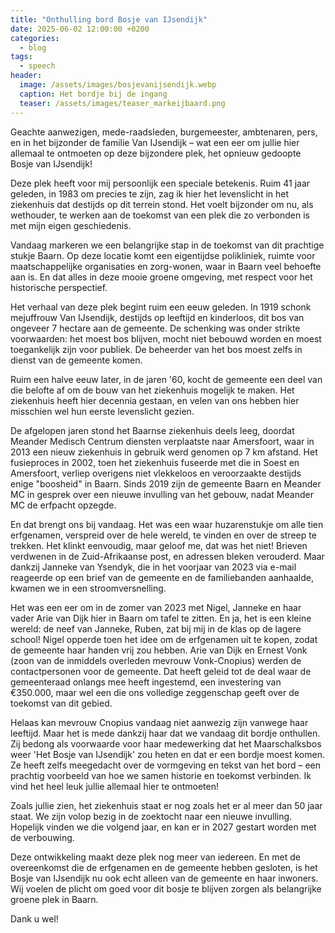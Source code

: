 ```yaml
---
title: "Onthulling bord Bosje van IJsendijk"
date: 2025-06-02 12:00:00 +0200
categories:
  - blog
tags:
  - speech
header:
  image: /assets/images/bosjevanijsendijk.webp
  caption: Het bordje bij de ingang
  teaser: /assets/images/teaser_markeijbaard.png
---
```


Geachte aanwezigen, mede-raadsleden, burgemeester, ambtenaren, pers, en in het bijzonder de familie Van IJsendijk – wat een eer om jullie hier allemaal te ontmoeten op deze bijzondere plek, het opnieuw gedoopte Bosje van IJsendijk!

Deze plek heeft voor mij persoonlijk een speciale betekenis. Ruim 41 jaar geleden, in 1983 om precies te zijn, zag ik hier het levenslicht in het ziekenhuis dat destijds op dit terrein stond. Het voelt bijzonder om nu, als wethouder, te werken aan de toekomst van een plek die zo verbonden is met mijn eigen geschiedenis.

Vandaag markeren we een belangrijke stap in de toekomst van dit prachtige stukje Baarn. Op deze locatie komt een eigentijdse polikliniek, ruimte voor maatschappelijke organisaties en zorg-wonen, waar in Baarn veel behoefte aan is. En dat alles in deze mooie groene omgeving, met respect voor het historische perspectief.

Het verhaal van deze plek begint ruim een eeuw geleden. In 1919 schonk mejuffrouw Van IJsendijk, destijds op leeftijd en kinderloos, dit bos van ongeveer 7 hectare aan de gemeente. De schenking was onder strikte voorwaarden: het moest bos blijven, mocht niet bebouwd worden en moest toegankelijk zijn voor publiek. De beheerder van het bos moest zelfs in dienst van de gemeente komen.

Ruim een halve eeuw later, in de jaren '60, kocht de gemeente een deel van die belofte af om de bouw van het ziekenhuis mogelijk te maken. Het ziekenhuis heeft hier decennia gestaan, en velen van ons hebben hier misschien wel hun eerste levenslicht gezien.

De afgelopen jaren stond het Baarnse ziekenhuis deels leeg, doordat Meander Medisch Centrum diensten verplaatste naar Amersfoort, waar in 2013 een nieuw ziekenhuis in gebruik werd genomen op 7 km afstand. Het fusieproces in 2002, toen het ziekenhuis fuseerde met die in Soest en Amersfoort, verliep overigens niet vlekkeloos en veroorzaakte destijds enige "boosheid" in Baarn. Sinds 2019 zijn de gemeente Baarn en Meander MC in gesprek over een nieuwe invulling van het gebouw, nadat Meander MC de erfpacht opzegde.

En dat brengt ons bij vandaag. Het was een waar huzarenstukje om alle tien erfgenamen, verspreid over de hele wereld, te vinden en over de streep te trekken. Het klinkt eenvoudig, maar geloof me, dat was het niet! Brieven verdwenen in de Zuid-Afrikaanse post, en adressen bleken verouderd. Maar dankzij Janneke van Ysendyk, die in het voorjaar van 2023 via e-mail reageerde op een brief van de gemeente en de familiebanden aanhaalde, kwamen we in een stroomversnelling.

Het was een eer om in de zomer van 2023 met Nigel, Janneke en haar vader Arie van Dijk hier in Baarn om tafel te zitten. En ja, het is een kleine wereld: de neef van Janneke, Ruben, zat bij mij in de klas op de lagere school! Nigel opperde toen het idee om de erfgenamen uit te kopen, zodat de gemeente haar handen vrij zou hebben. Arie van Dijk en Ernest Vonk (zoon van de inmiddels overleden mevrouw Vonk-Cnopius) werden de contactpersonen voor de gemeente. Dat heeft geleid tot de deal waar de gemeenteraad onlangs mee heeft ingestemd, een investering van €350.000, maar wel een die ons volledige zeggenschap geeft over de toekomst van dit gebied.

Helaas kan mevrouw Cnopius vandaag niet aanwezig zijn vanwege haar leeftijd. Maar het is mede dankzij haar dat we vandaag dit bordje onthullen. Zij bedong als voorwaarde voor haar medewerking dat het Maarschalksbos weer 'Het Bosje van IJsendijk' zou heten en dat er een bordje moest komen. Ze heeft zelfs meegedacht over de vormgeving en tekst van het bord – een prachtig voorbeeld van hoe we samen historie en toekomst verbinden. Ik vind het heel leuk jullie allemaal hier te ontmoeten!

Zoals jullie zien, het ziekenhuis staat er nog zoals het er al meer dan 50 jaar staat. We zijn volop bezig in de zoektocht naar een nieuwe invulling. Hopelijk vinden we die volgend jaar, en kan er in 2027 gestart worden met de verbouwing.

Deze ontwikkeling maakt deze plek nog meer van iedereen. En met de overeenkomst die de erfgenamen en de gemeente hebben gesloten, is het Bosje van IJsendijk nu ook echt alleen van de gemeente en haar inwoners. Wij voelen de plicht om goed voor dit bosje te blijven zorgen als belangrijke groene plek in Baarn.

Dank u wel!
